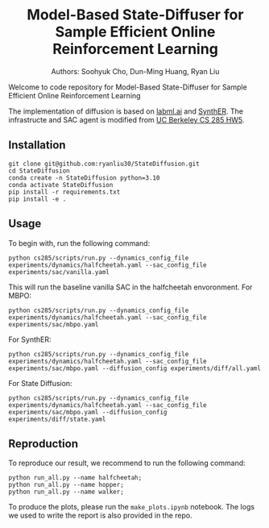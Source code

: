 <div align="center">

# Model-Based State-Diffuser for Sample Efficient Online Reinforcement Learning

Authors: Soohyuk Cho, Dun-Ming Huang, Ryan Liu

</div>

Welcome to code repository for Model-Based State-Diffuser for Sample Efficient Online Reinforcement Learning

The implementation of diffusion is based on [labml.ai](https://nn.labml.ai/?_gl=1*1c7ldgt*_ga*MTAwODcxMjU4Ny4xNjk0OTk1ODQy*_ga_PDCL9PHMHT*MTcwMjUwNTU1OS4xLjAuMTcwMjUwNTU1OS4wLjAuMA..) and [SynthER](https://github.com/conglu1997/SynthER/blob/main/synther/diffusion/elucidated_diffusion.py). The infrastructe and SAC agent is modified from 
[UC Berkeley CS 285 HW5](https://rail.eecs.berkeley.edu/deeprlcourse/deeprlcourse/static/homeworks/hw5.pdf).

## Installation 
```
git clone git@github.com:ryanliu30/StateDiffusion.git
cd StateDiffusion
conda create -n StateDiffusion python=3.10
conda activate StateDiffusion
pip install -r requirements.txt
pip install -e .
```
## Usage
To begin with, run the following command:
```
python cs285/scripts/run.py --dynamics_config_file experiments/dynamics/halfcheetah.yaml --sac_config_file experiments/sac/vanilla.yaml
```
This will run the baseline vanilla SAC in the halfcheetah envoronment.
For MBPO:
```
python cs285/scripts/run.py --dynamics_config_file experiments/dynamics/halfcheetah.yaml --sac_config_file experiments/sac/mbpo.yaml
```
For SynthER:
```
python cs285/scripts/run.py --dynamics_config_file experiments/dynamics/halfcheetah.yaml --sac_config_file experiments/sac/mbpo.yaml --diffusion_config experiments/diff/all.yaml
```
For State Diffusion:
```
python cs285/scripts/run.py --dynamics_config_file experiments/dynamics/halfcheetah.yaml --sac_config_file experiments/sac/mbpo.yaml --diffusion_config experiments/diff/state.yaml
```

## Reproduction
To reproduce our result, we recommend to run the following command:
```
python run_all.py --name halfcheetah;
python run_all.py --name hopper;
python run_all.py --name walker;
```
To produce the plots, please run the `make_plots.ipynb` notebook. The logs we used to write the report is also provided in the repo.
